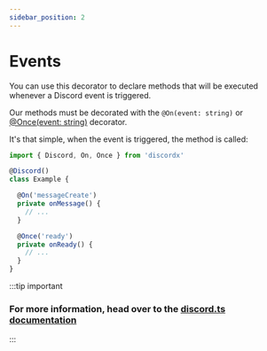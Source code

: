 ```yaml
---
sidebar_position: 2
---
```


# Events

You can use this decorator to declare methods that will be executed whenever a Discord event is triggered.

Our methods must be decorated with the `@On(event: string)` or [@Once(event: string)](https://discord-ts.js.org/docs/decorators/general/once) decorator.

It's that simple, when the event is triggered, the method is called:

```ts
import { Discord, On, Once } from 'discordx'

@Discord()
class Example {

  @On('messageCreate')
  private onMessage() {
    // ...
  }

  @Once('ready')
  private onReady() {
    // ...
  }
}
```

:::tip important
### For more information, head over to the [discord.ts documentation](https://discord-ts.js.org/docs/decorators/general/on)
:::